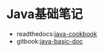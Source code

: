 # Java基础笔记
- readthedocs:[java-cookbook](https://java-cookbook.readthedocs.io/en/latest/)
- gitbook:[java-basic-doc](https://frenude.github.io/java-basic-doc/)
